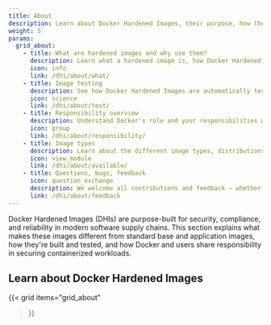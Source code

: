 ```yaml
---
title: About
description: Learn about Docker Hardened Images, their purpose, how they are built and tested, and the shared responsibility model for security.
weight: 5
params:
  grid_about:
    - title: What are hardened images and why use them?
      description: Learn what a hardened image is, how Docker Hardened Images are built, what sets them apart from typical base and application images, and why you should use them.
      icon: info
      link: /dhi/about/what/
    - title: Image testing
      description: See how Docker Hardened Images are automatically tested for standards compliance, functionality, and security.
      icon: science
      link: /dhi/about/test/
    - title: Responsibility overview
      description: Understand Docker's role and your responsibilities when using Docker Hardened Images as part of your secure software supply chain.
      icon: group
      link: /dhi/about/responsibility/
    - title: Image types
      description: Learn about the different image types, distributions, and variants offered in the Docker Hardened Images catalog.
      icon: view_module
      link: /dhi/about/available/
    - title: Questions, bugs, feedback
      icon: question_exchange
      description: We welcome all contributions and feedback — whether it’s a bug report, feature suggestion, or security concern.
      link: /dhi/about/feedback 
---
```


Docker Hardened Images (DHIs) are purpose-built for security, compliance, and
reliability in modern software supply chains. This section explains what makes
these images different from standard base and application images, how they're
built and tested, and how Docker and users share responsibility in securing
containerized workloads.

## Learn about Docker Hardened Images

{{< grid
  items="grid_about"
>}}
